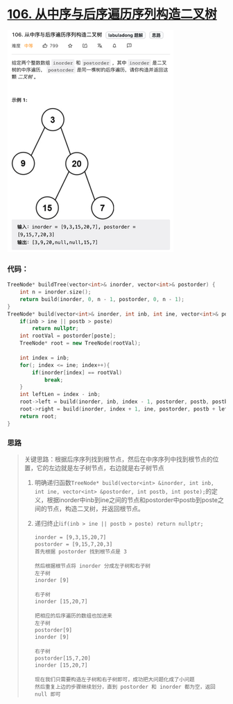 # [106. 从中序与后序遍历序列构造二叉树](https://leetcode.cn/problems/construct-binary-tree-from-inorder-and-postorder-traversal/)

<img src="https://raw.githubusercontent.com/damenshi/myImage/main/img/image-20220724231233145.png" alt="image-20220724231233145" style="zoom:50%;" />

### 代码：
```c++
TreeNode* buildTree(vector<int>& inorder, vector<int>& postorder) {
    int n = inorder.size();
    return build(inorder, 0, n - 1, postorder, 0, n - 1);
}
TreeNode* build(vector<int>& inorder, int inb, int ine, vector<int>& postorder, int postb, int poste){
    if(inb > ine || postb > poste)
        return nullptr;
    int rootVal = postorder[poste];
    TreeNode* root = new TreeNode(rootVal);

    int index = inb;
    for(; index <= ine; index++){
        if(inorder[index] == rootVal)
            break;
    }
    int leftLen = index - inb;
    root->left = build(inorder, inb, index - 1, postorder, postb, postb + leftLen - 1);
    root->right = build(inorder, index + 1, ine, postorder, postb + leftLen, poste - 1);
    return root;
}
```

### 思路
> 关键思路：根据后序序列找到根节点，然后在中序序列中找到根节点的位置，它的左边就是左子树节点，右边就是右子树节点
>
> 1. 明确递归函数`TreeNode* build(vector<int> &inorder, int inb, int ine, vector<int> &postorder, int postb, int poste);`的定义，根据inorder中inb到ine之间的节点和postorder中postb到poste之间的节点，构造二叉树，并返回根节点。
>
> 2. 递归终止i`if(inb > ine || postb > poste) return nullptr;`
>
>    ```
>    inorder = [9,3,15,20,7]
>    postorder = [9,15,7,20,3]
>    首先根据 postorder 找到根节点是 3
>        
>    然后根据根节点将 inorder 分成左子树和右子树
>    左子树
>    inorder [9]
>    
>    右子树
>    inorder [15,20,7]
>    
>    把相应的后序遍历的数组也加进来
>    左子树
>    postorder[9] 
>    inorder [9]
>    
>    右子树
>    postorder[15,7,20] 
>    inorder [15,20,7]
>    
>    现在我们只需要构造左子树和右子树即可，成功把大问题化成了小问题
>    然后重复上边的步骤继续划分，直到 postorder 和 inorder 都为空，返回 null 即可
>    ```
>
>    



